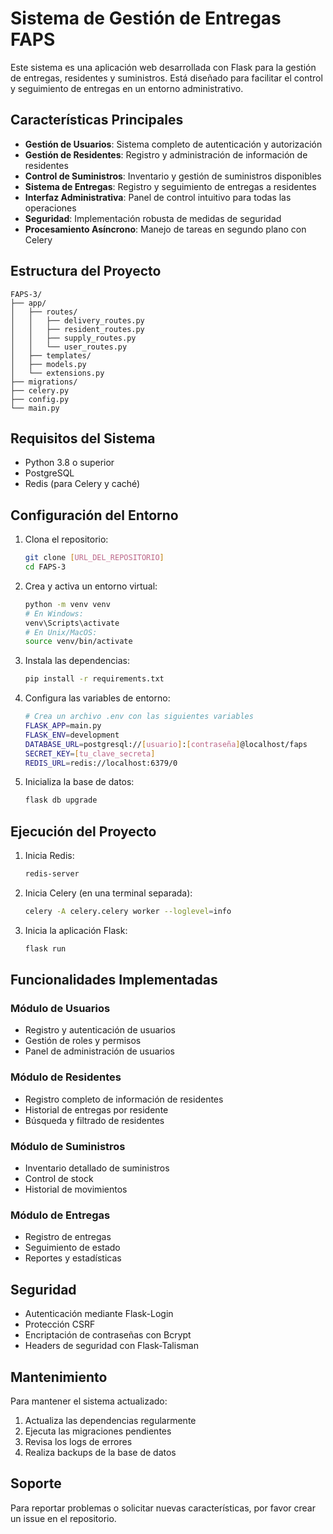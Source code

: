 # Sistema de Gestión de Entregas FAPS

Este sistema es una aplicación web desarrollada con Flask para la gestión de entregas, residentes y suministros. Está diseñado para facilitar el control y seguimiento de entregas en un entorno administrativo.

## Características Principales

- **Gestión de Usuarios**: Sistema completo de autenticación y autorización
- **Gestión de Residentes**: Registro y administración de información de residentes
- **Control de Suministros**: Inventario y gestión de suministros disponibles
- **Sistema de Entregas**: Registro y seguimiento de entregas a residentes
- **Interfaz Administrativa**: Panel de control intuitivo para todas las operaciones
- **Seguridad**: Implementación robusta de medidas de seguridad
- **Procesamiento Asíncrono**: Manejo de tareas en segundo plano con Celery

## Estructura del Proyecto

```
FAPS-3/
├── app/
│   ├── routes/
│   │   ├── delivery_routes.py
│   │   ├── resident_routes.py
│   │   ├── supply_routes.py
│   │   └── user_routes.py
│   ├── templates/
│   ├── models.py
│   └── extensions.py
├── migrations/
├── celery.py
├── config.py
└── main.py
```

## Requisitos del Sistema

- Python 3.8 o superior
- PostgreSQL
- Redis (para Celery y caché)

## Configuración del Entorno

1. Clona el repositorio:
   ```bash
   git clone [URL_DEL_REPOSITORIO]
   cd FAPS-3
   ```

2. Crea y activa un entorno virtual:
   ```bash
   python -m venv venv
   # En Windows:
   venv\Scripts\activate
   # En Unix/MacOS:
   source venv/bin/activate
   ```

3. Instala las dependencias:
   ```bash
   pip install -r requirements.txt
   ```

4. Configura las variables de entorno:
   ```bash
   # Crea un archivo .env con las siguientes variables
   FLASK_APP=main.py
   FLASK_ENV=development
   DATABASE_URL=postgresql://[usuario]:[contraseña]@localhost/faps
   SECRET_KEY=[tu_clave_secreta]
   REDIS_URL=redis://localhost:6379/0
   ```

5. Inicializa la base de datos:
   ```bash
   flask db upgrade
   ```

## Ejecución del Proyecto

1. Inicia Redis:
   ```bash
   redis-server
   ```

2. Inicia Celery (en una terminal separada):
   ```bash
   celery -A celery.celery worker --loglevel=info
   ```

3. Inicia la aplicación Flask:
   ```bash
   flask run
   ```

## Funcionalidades Implementadas

### Módulo de Usuarios
- Registro y autenticación de usuarios
- Gestión de roles y permisos
- Panel de administración de usuarios

### Módulo de Residentes
- Registro completo de información de residentes
- Historial de entregas por residente
- Búsqueda y filtrado de residentes

### Módulo de Suministros
- Inventario detallado de suministros
- Control de stock
- Historial de movimientos

### Módulo de Entregas
- Registro de entregas
- Seguimiento de estado
- Reportes y estadísticas

## Seguridad

- Autenticación mediante Flask-Login
- Protección CSRF
- Encriptación de contraseñas con Bcrypt
- Headers de seguridad con Flask-Talisman

## Mantenimiento

Para mantener el sistema actualizado:

1. Actualiza las dependencias regularmente
2. Ejecuta las migraciones pendientes
3. Revisa los logs de errores
4. Realiza backups de la base de datos

## Soporte

Para reportar problemas o solicitar nuevas características, por favor crear un issue en el repositorio. 